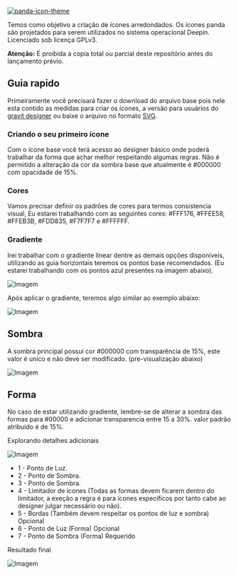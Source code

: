 [![panda-icon-theme](https://raw.githubusercontent.com/juninhodev/panda-icon-theme/master/assets/panda.svg?sanitize=true)](https://github.com/juninhodev/panda-icon-theme)

Temos como objetivo a criação de ícones arredondados.
Os ícones panda são projetados para serem utilizados no sistema operacional Deepin.
Licenciado sob licença GPLv3.

__Atenção:__ É proibida a copia total ou parcial deste repositório antes do lançamento prévio.

## Guia rapido
Primeiramente você precisará fazer o download do arquivo base pois nele esta contido as medidas para criar os ícones, a versão para usuários do [gravit designer](https://github.com/juninhodev/panda-icon-theme/raw/master/assets/base_panda.gvdesign) ou baixe o arquivo no formato [SVG](https://raw.githubusercontent.com/juninhodev/panda-icon-theme/master/assets/base_panda.svg).

### Criando o seu primeiro ícone
Com o ícone base você terá acesso ao designer básico onde poderá trabalhar da forma que achar melhor respeitando algumas regras. Não é permitido a alteração da cor da sombra base que atualmente é #000000 com opacidade de 15%.

### Cores
Vamos precisar definir os padrões de cores para termos consistencia visual, Eu estarei trabalhando com as seguintes cores: #FFF176, #FFEE58, #FFEB3B, #FDD835, #F7F7F7 e #FFFFFF.

### Gradiente
Irei trabalhar com o gradiente linear dentre as demais opções disponíveis, utilizando as guia horizontais teremos os pontos base recomendados. (Eu estarei trabalhando com os pontos azul presentes na imagem abaixo).

![Imagem](https://raw.githubusercontent.com/juninhodev/panda-icon-theme/master/assets/4_1.png)

Após aplicar o gradiente, teremos algo similar ao exemplo abaixo:

![Imagem](https://raw.githubusercontent.com/juninhodev/panda-icon-theme/master/assets/5_1.png)

## Sombra
A sombra principal possui cor #000000 com transparência de 15%, este valor é unico e não deve ser modificado. (pre-visualização abaixo)

![Imagem](https://raw.githubusercontent.com/juninhodev/panda-icon-theme/master/assets/5.png)

## Forma
No caso de estar utilizando gradiente, lembre-se de alterar a sombra das formas para #00000 e adicionar transparencia entre 15 a 30%. valor padrão atribuido é de 15%.

Explorando detalhes adicionais

![Imagem](https://raw.githubusercontent.com/juninhodev/panda-icon-theme/master/assets/2.png)

* 1 - Ponto de Luz.
* 2 - Ponto de Sombra.
* 3 - Ponto de Sombra.
* 4 - Limitador de ícones (Todas as formas devem ficarem dentro do limitador, a exeção a regra é para ícones específicos por tanto cabe ao designer julgar necessário ou não).
* 5 - Bordas (Também devem respeitar os pontos de luz e sombra) Opcional
* 6 - Ponto de Luz (Forma) Opcional
* 7 - Ponto de Sombra (Forma) Requerido

Resultado final

![Imagem](https://raw.githubusercontent.com/juninhodev/panda-icon-theme/master/assets/3.png)
